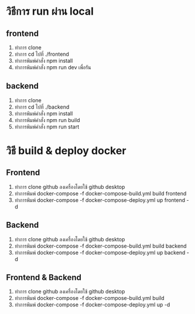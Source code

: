 # วิธีการ run ผ่าน local
## frontend
  1. ทำการ clone
  2. ทำการ cd ไปที่ ./frontend
  3. ทำการพิมพ์คำสั่ง npm install
  4. ทำการพิมพ์คำสั่ง npm run dev เพื่อรัน
## backend
  1. ทำการ clone
  2. ทำการ cd ไปที่ ./backend
  3. ทำการพิมพ์คำสั่ง npm install
  4. ทำการพิมพ์คำสั่ง npm run build
  5. ทำการพิมพ์คำสั่ง npm run start
# วิธี build & deploy docker
## Frontend
  1. ทำการ clone github ลงเครื่องโดยใช้ github desktop
  2. ทำการพิมพ์ docker-compose -f docker-compose-build.yml build frontend
  3. ทำการพิมพ์ docker-compose -f docker-compose-deploy.yml up frontend -d
## Backend
  1. ทำการ clone github ลงเครื่องโดยใช้ github desktop
  2. ทำการพิมพ์ docker-compose -f docker-compose-build.yml build backend
  3. ทำการพิมพ์ docker-compose -f docker-compose-deploy.yml up backend -d
## Frontend & Backend
  1. ทำการ clone github ลงเครื่องโดยใช้ github desktop
  2. ทำการพิมพ์ docker-compose -f docker-compose-build.yml build
  3. ทำการพิมพ์ docker-compose -f docker-compose-deploy.yml up -d
